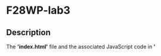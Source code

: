 # F28WP-lab3

## Description
The **'index.html'** file and the associated JavaScript code in **'<script>'** tag creates a simple slideshow on the webpage. the slideshow automatically cycles through a set of images specified in the JavaScript code.

## Files included
1. **'index.html'**: The HTML file that defines the structure of the webpage and includes the JS code.
2.**'<script>'**: The JavaScript code that runs the image slideshow.
3.**Image Files**: The slideshow relies on the set of image files _(1.jpeg, 2.jpeg, ..., 8.jpeg)_ specified in the **'imgPaths'** array in **'<script>'** tag. These images are to be stored in the same folder named "_images_" relative to the HTML file.

